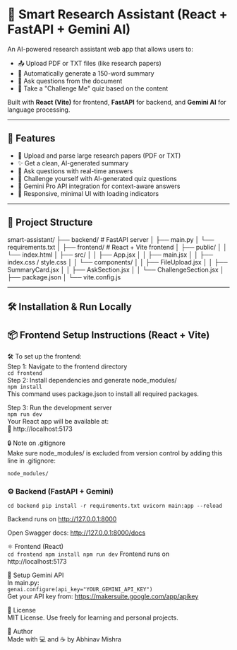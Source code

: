 # 🧠 Smart Research Assistant (React + FastAPI + Gemini AI)

An AI-powered research assistant web app that allows users to:

- 📤 Upload PDF or TXT files (like research papers)
- 📝 Automatically generate a 150-word summary
- 🤖 Ask questions from the document
- 🧠 Take a "Challenge Me" quiz based on the content

Built with **React (Vite)** for frontend, **FastAPI** for backend, and **Gemini AI** for language processing.

---

## 🚀 Features

- 📄 Upload and parse large research papers (PDF or TXT)
- ✨ Get a clean, AI-generated summary
- 🤔 Ask questions with real-time answers
- 🎯 Challenge yourself with AI-generated quiz questions
- 💬 Gemini Pro API integration for context-aware answers
- 💅 Responsive, minimal UI with loading indicators

---

## 📁 Project Structure
smart-assistant/
├── backend/ # FastAPI server
│ ├── main.py
│ └── requirements.txt
│
├── frontend/ # React + Vite frontend
│ ├── public/
│ │ └── index.html
│ ├── src/
│ │ ├── App.jsx
│ │ ├── main.jsx
│ │ ├── index.css / style.css
│ │ └── components/
│ │ ├── FileUpload.jsx
│ │ ├── SummaryCard.jsx
│ │ ├── AskSection.jsx
│ │ └── ChallengeSection.jsx
│ ├── package.json
│ └── vite.config.js


---

## 🛠️ Installation & Run Locally
## 📦 Frontend Setup Instructions (React + Vite)
🛠️ To set up the frontend:  
Step 1: Navigate to the frontend directory  
`cd frontend`  
Step 2: Install dependencies and generate node_modules/    
`npm install`   
This command uses package.json to install all required packages.    
    
Step 3: Run the development server    
`npm run dev`    
Your React app will be available at:    
🔗 http://localhost:5173    
     
🔒 Note on .gitignore    
Make sure node_modules/ is excluded from version control by adding this line in .gitignore:    
     
`node_modules/`     
     
### ⚙️ Backend (FastAPI + Gemini)
     
`cd backend
pip install -r requirements.txt
uvicorn main:app --reload`  
  
Backend runs on http://127.0.0.1:8000  
    
Open Swagger docs: http://127.0.0.1:8000/docs    
  
⚛️ Frontend (React)  
`cd frontend
npm install
npm run dev`
Frontend runs on http://localhost:5173  

🔑 Setup Gemini API  
In main.py:  
`genai.configure(api_key="YOUR_GEMINI_API_KEY")`   
Get your API key from: https://makersuite.google.com/app/apikey  
  
  
📄 License  
MIT License. Use freely for learning and personal projects.   
  
🙌 Author   
Made with 💻 and ☕ by Abhinav Mishra   
